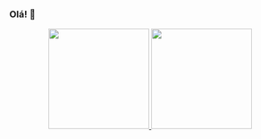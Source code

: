 ### Olá! 👋

<div align="center">
  <a href="https://github.com/juliadiasp">
  <img height="180em" src="https://github-readme-stats.vercel.app/api?username=juliadiasp&show_icons=true&theme=dracula&include_all_commits=true&count_private=true"/>
  <img height="180em" src="https://github-readme-stats.vercel.app/api/top-langs/?username=juliadiasp&layout=compact&langs_count=7&theme=dracula"/>
</div>

